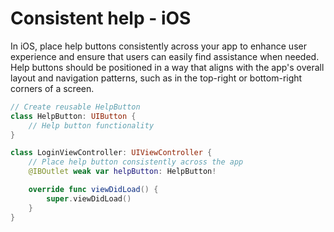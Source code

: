 # Consistent help - iOS

In iOS, place help buttons consistently across your app to enhance user experience and ensure that users can easily find assistance when needed. Help buttons should be positioned in a way that aligns with the app's overall layout and navigation patterns, such as in the top-right or bottom-right corners of a screen.

```swift
// Create reusable HelpButton
class HelpButton: UIButton {
    // Help button functionality
}

class LoginViewController: UIViewController {
    // Place help button consistently across the app
    @IBOutlet weak var helpButton: HelpButton! 

    override func viewDidLoad() {
        super.viewDidLoad()
    }
}
```
